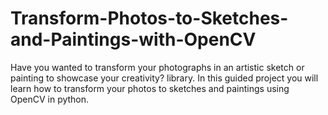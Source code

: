 # Transform-Photos-to-Sketches-and-Paintings-with-OpenCV
Have you wanted to transform your photographs in an artistic sketch or painting to showcase your creativity?  library. In this guided project you will learn how to transform your photos to sketches and paintings using OpenCV in python.
